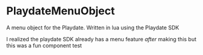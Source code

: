 # PlaydateMenuObject
A menu object for the Playdate. Written in lua using the Playdate SDK

I realized the playdate SDK already has a menu feature *after* making this but this was a fun component test
